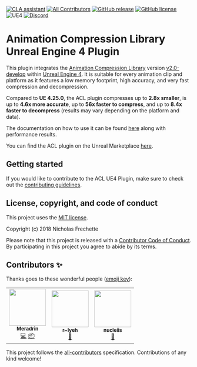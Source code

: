 [![CLA assistant](https://cla-assistant.io/readme/badge/nfrechette/acl-ue4-plugin)](https://cla-assistant.io/nfrechette/acl-ue4-plugin)
[![All Contributors](https://img.shields.io/github/all-contributors/nfrechette/acl-ue4-plugin)](#contributors-)
[![GitHub release](https://img.shields.io/github/release/nfrechette/acl-ue4-plugin.svg)](https://github.com/nfrechette/acl-ue4-plugin/releases)
[![GitHub license](https://img.shields.io/badge/license-MIT-blue.svg)](https://raw.githubusercontent.com/nfrechette/acl-ue4-plugin/master/LICENSE)
![UE4](https://img.shields.io/badge/UE4-4.25+-orange)
[![Discord](https://img.shields.io/discord/691048241864769647?label=discord)](https://discord.gg/UERt4bS)

# Animation Compression Library Unreal Engine 4 Plugin

This plugin integrates the [Animation Compression Library](https://github.com/nfrechette/acl) version [v2.0-develop](https://github.com/nfrechette/acl) within [Unreal Engine 4](https://www.unrealengine.com/en-US/blog). It is suitable for every animation clip and platform as it features a low memory footprint, high accuracy, and very fast compression and decompression.

Compared to **UE 4.25.0**, the ACL plugin compresses up to **2.8x smaller**, is up to **4.6x more accurate**, up to **56x faster to compress**, and up to **8.4x faster to decompress** (results may vary depending on the platform and data).

The documentation on how to use it can be found [here](./Docs/README.md) along with performance results.

You can find the ACL plugin on the Unreal Marketplace [here](https://www.unrealengine.com/marketplace/en-US/product/animation-compression-library).

## Getting started

If you would like to contribute to the ACL UE4 Plugin, make sure to check out the [contributing guidelines](CONTRIBUTING.md).

## License, copyright, and code of conduct

This project uses the [MIT license](LICENSE).

Copyright (c) 2018 Nicholas Frechette

Please note that this project is released with a [Contributor Code of Conduct](CODE_OF_CONDUCT.md). By participating in this project you agree to abide by its terms.

## Contributors ✨

Thanks goes to these wonderful people ([emoji key](https://allcontributors.org/docs/en/emoji-key)):

<!-- ALL-CONTRIBUTORS-LIST:START - Do not remove or modify this section -->
<!-- prettier-ignore-start -->
<!-- markdownlint-disable -->
<table>
  <tr>
    <td align="center"><a href="https://github.com/Meradrin"><img src="https://avatars.githubusercontent.com/u/7066278?v=4?s=100" width="100px;" alt=""/><br /><sub><b>Meradrin</b></sub></a><br /><a href="https://github.com/nfrechette/acl-ue4-plugin/commits?author=Meradrin" title="Code">💻</a> <a href="#platform-Meradrin" title="Packaging/porting to new platform">📦</a></td>
    <td align="center"><a href="https://github.com/r-lyeh/statvs"><img src="https://avatars.githubusercontent.com/u/35402248?v=4?s=100" width="100px;" alt=""/><br /><sub><b>r-lyeh</b></sub></a><br /><a href="https://github.com/nfrechette/acl-ue4-plugin/commits?author=r-lyeh" title="Documentation">📖</a></td>
    <td align="center"><a href="https://github.com/nucleiis"><img src="https://avatars.githubusercontent.com/u/20119165?v=4?s=100" width="100px;" alt=""/><br /><sub><b>nucleiis</b></sub></a><br /><a href="https://github.com/nfrechette/acl-ue4-plugin/issues?q=author%3Anucleiis" title="Bug reports">🐛</a></td>
  </tr>
</table>

<!-- markdownlint-restore -->
<!-- prettier-ignore-end -->

<!-- ALL-CONTRIBUTORS-LIST:END -->

This project follows the [all-contributors](https://github.com/all-contributors/all-contributors) specification. Contributions of any kind welcome!
